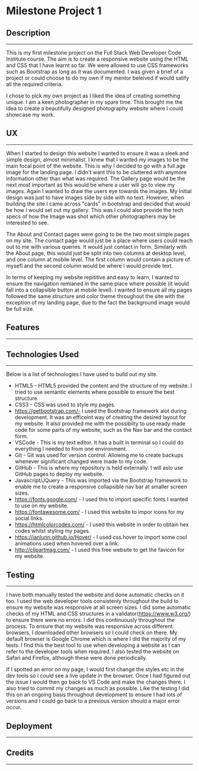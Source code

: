 # Milestone Project 1
## Description
---
This is my first milestone project on the Full Stack Web Developer Code Institute course. The aim is to create a responsive website using the HTML and CSS that I have learnt so far. We were allowed to use CSS frameworks such as Bootstrap as long as it was documented. I was given a brief of a project or could choose to do my own if my mentor beleived if would satify all the required criteria.

I chose to pick my own project as I liked the idea of creating something unique. I am a keen photographer in my spare time. This brought me the idea to create a beautifully designed photography website where I could showcase my work.


## UX
---

When I started to design this website I wanted to ensure it was a sleek and simple design, almost minimalist. I knew that I wanted my images to be the main focal point of the website. This is why I decided to go with a full age image for the landing page. I didn't want this to be cluttered with anymore information other than what was required. The Gallery page would be the next most important as this would be where a user will go to view my images. Again I wanted to draw the users eye towards the images. My initial design was just to have images side by side with no text. However, when building the site I came across "cards" in bootstrap and decided that would be how I would set out my gallery. This was I could also provide the tech specs of how the Image was shot which other photographers may be interested to see.

The About and Contact pages were going to be the two most simple pages on my site. The contact page would just be a place where users could reach out to me with various queries. It would just contact in form. Similarly with the About page, this would just be split into two columns at desktop level, and one column at mobile level. The first column would contain a picture of mysefl and the second column would be where I would provide text.

In terms of keeping my website repititive and easy to learn, I wanted to ensure the navigation remianed in the same place where possible (it would fall into a collapsible button at mobile level). I wanted to ensure all my pages followed the same structure and color theme throughout the site with the exception of my landing page, due to the fact the background image would be full size.

## Features
---



## Technologies Used
---
Below is a list of technologies I have used to build out my site.
* HTML5 - HTML5 provided the content and the structure of my website. I tried to use semantic elements where possible to ensure the best structure.
* CSS3 - CSS was used to style my pages.
* https://getbootstrap.com/- I used the Bootstrap framework alot during development. It was an efficeint way of creating the desired layout for my website. It also provided me with the possibilty to use ready made code for some     parts of my website, such as the Nav bar and the contact form.
* VSCode - This is my text editor. It has a built in terminal so I could do everything I needed to from one environment.
* Git - Git was used for version control. Allowing me to create backups whenever significant changed were made to my code.
* GitHub - This is where my repository is held externally. I will aslo use GitHub pages to deploy my website.
* Javascript/JQuery - This was imported via the Bootstrap framework to enable me to create a responsive collapsible nav bar at smaller screen sizes.
* https://fonts.google.com/ - I used this to import specific fonts I wanted to use on my website.
* https://fontawesome.com/ - I used this website to impor icons for my social links.
* https://htmlcolorcodes.com/ - I used this website in order to obtain hex codes whilst styling my pages.
* https://ianlunn.github.io/Hover/ - I used css.hover to import some cool animations used when hovered over a link.
* http://clipartmag.com/ - I used this free website to get the favicon for my website.


## Testing
---
I have both manually tested the website and done automatic checks on it too. I used the web developer tools consistenly throughout the build to ensure my website was responsive at all screen sizes.
I did some automatic checks of my HTML and CSS structures in a validator(https://www.w3.org/) to ensure there were no errors. I did this continuously throughout the process. To ensure that my website was responsive across
different browsers, I downloaded other browsers so I could check on there. My default browser is Google Chrome which is where I did the majority of my tests. I find this the best tool to use when developing a website as I can refer to the developer tools when required. I also tested the website on Safari and Firefox, although these were done periodically.

If I spotted an error on my page, I would first change the styles etc in the dev tools so i could see a live update in the browser. Once I had figured out the issue I would then go back to VS Code and make the changes there. I also tried to commit my changes as much as possible. Like the testing I did this on an ongoing basis throughout development to ensure I had lots of versions and I could go back to a previous version should a major error occur.

## Deployment
---

## Credits
---